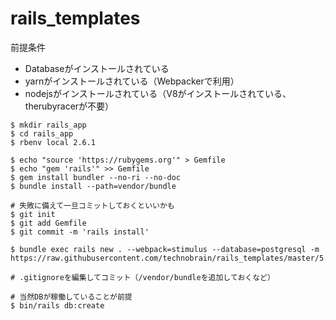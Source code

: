 # rails_templates

前提条件
* Databaseがインストールされている
* yarnがインストールされている（Webpackerで利用）
* nodejsがインストールされている（V8がインストールされている、therubyracerが不要）

```
$ mkdir rails_app
$ cd rails_app
$ rbenv local 2.6.1

$ echo "source 'https://rubygems.org'" > Gemfile
$ echo "gem 'rails'" >> Gemfile
$ gem install bundler --no-ri --no-doc
$ bundle install --path=vendor/bundle

# 失敗に備えて一旦コミットしておくといいかも
$ git init
$ git add Gemfile
$ git commit -m 'rails install'

$ bundle exec rails new . --webpack=stimulus --database=postgresql -m https://raw.githubusercontent.com/technobrain/rails_templates/master/5.2/template_basic_app.rb

# .gitignoreを編集してコミット（/vendor/bundleを追加しておくなど）

# 当然DBが稼働していることが前提
$ bin/rails db:create


```
